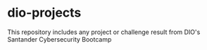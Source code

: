 # dio-projects

This repository includes any project or challenge result from DIO's Santander Cybersecurity Bootcamp
